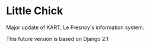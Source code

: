 Little Chick
====
Major update of KART, Le Fresnoy's information system. 

This future version is based on Django 2.1
